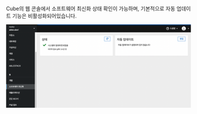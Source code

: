Cube의 웹 콘솔에서 소프트웨어 최신화 상태 확인이 가능하며, 기본적으로 자동 업데이트 기능은 비활성화되어있습니다.

![cube-update.png](../../assets/images/cube-update.png)